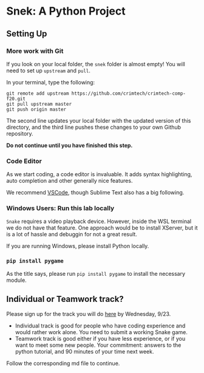 # Snek: A Python Project

## Setting Up

### More work with Git

If you look on your local folder, the `snek` folder is almost empty! You will need to set up `upstream` and `pull`.

In your terminal, type the following:

```
git remote add upstream https://github.com/crimtech/crimtech-comp-f20.git
git pull upstream master
git push origin master
```

The second line updates your local folder with the updated version of this directory, and the third line pushes these changes to your own Github repository.

**Do not continue until you have finished this step.**

### Code Editor

As we start coding, a code editor is invaluable. It adds syntax highlighting, auto completion and other generally nice features.

We recommend [VSCode](https://code.visualstudio.com/), though Sublime Text also has a big following.

### Windows Users: Run this lab locally

`Snake` requires a video playback device. However, inside the WSL terminal we do not have that feature. One approach would be to install XServer, but it is a lot of hassle and debuggin for not a great result.

If you are running Windows, please install Python locally.

### `pip install pygame`

As the title says, please run `pip install pygame` to install the necessary module.

## Individual or Teamwork track?

Please sign up for the track you will do [here](https://forms.gle/EUF76mH1TamrbFkL8) by Wednesday, 9/23.

- Individual track is good for people who have coding experience and would rather work alone. You need to submit a working Snake game.
- Teamwork track is good either if you have less experience, or if you want to meet some new people. Your commitment: answers to the python tutorial, and 90 minutes of your time next week.

Follow the corresponding md file to continue.
